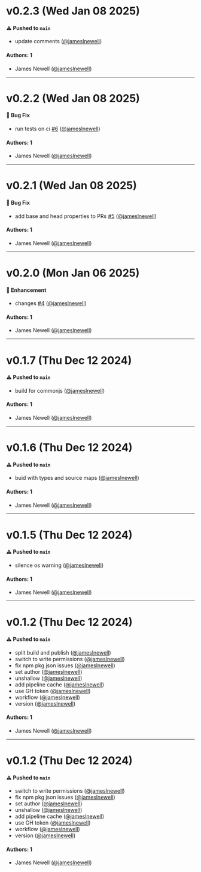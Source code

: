 # v0.2.3 (Wed Jan 08 2025)

#### ⚠️ Pushed to `main`

- update comments ([@jameslnewell](https://github.com/jameslnewell))

#### Authors: 1

- James Newell ([@jameslnewell](https://github.com/jameslnewell))

---

# v0.2.2 (Wed Jan 08 2025)

#### 🐛 Bug Fix

- run tests on ci [#6](https://github.com/jameslnewell/github-changes/pull/6) ([@jameslnewell](https://github.com/jameslnewell))

#### Authors: 1

- James Newell ([@jameslnewell](https://github.com/jameslnewell))

---

# v0.2.1 (Wed Jan 08 2025)

#### 🐛 Bug Fix

- add base and head properties to PRs [#5](https://github.com/jameslnewell/github-changes/pull/5) ([@jameslnewell](https://github.com/jameslnewell))

#### Authors: 1

- James Newell ([@jameslnewell](https://github.com/jameslnewell))

---

# v0.2.0 (Mon Jan 06 2025)

#### 🚀 Enhancement

- changes [#4](https://github.com/jameslnewell/github-changes/pull/4) ([@jameslnewell](https://github.com/jameslnewell))

#### Authors: 1

- James Newell ([@jameslnewell](https://github.com/jameslnewell))

---

# v0.1.7 (Thu Dec 12 2024)

#### ⚠️ Pushed to `main`

- build for commonjs ([@jameslnewell](https://github.com/jameslnewell))

#### Authors: 1

- James Newell ([@jameslnewell](https://github.com/jameslnewell))

---

# v0.1.6 (Thu Dec 12 2024)

#### ⚠️ Pushed to `main`

- buid with types and source maps ([@jameslnewell](https://github.com/jameslnewell))

#### Authors: 1

- James Newell ([@jameslnewell](https://github.com/jameslnewell))

---

# v0.1.5 (Thu Dec 12 2024)

#### ⚠️ Pushed to `main`

- silence os warning ([@jameslnewell](https://github.com/jameslnewell))

#### Authors: 1

- James Newell ([@jameslnewell](https://github.com/jameslnewell))

---

# v0.1.2 (Thu Dec 12 2024)

#### ⚠️ Pushed to `main`

- split build and publish ([@jameslnewell](https://github.com/jameslnewell))
- switch to write permissions ([@jameslnewell](https://github.com/jameslnewell))
- fix npm pkg json issues ([@jameslnewell](https://github.com/jameslnewell))
- set author ([@jameslnewell](https://github.com/jameslnewell))
- unshallow ([@jameslnewell](https://github.com/jameslnewell))
- add pipeline cache ([@jameslnewell](https://github.com/jameslnewell))
- use GH token ([@jameslnewell](https://github.com/jameslnewell))
- workflow ([@jameslnewell](https://github.com/jameslnewell))
- version ([@jameslnewell](https://github.com/jameslnewell))

#### Authors: 1

- James Newell ([@jameslnewell](https://github.com/jameslnewell))

---

# v0.1.2 (Thu Dec 12 2024)

#### ⚠️ Pushed to `main`

- switch to write permissions ([@jameslnewell](https://github.com/jameslnewell))
- fix npm pkg json issues ([@jameslnewell](https://github.com/jameslnewell))
- set author ([@jameslnewell](https://github.com/jameslnewell))
- unshallow ([@jameslnewell](https://github.com/jameslnewell))
- add pipeline cache ([@jameslnewell](https://github.com/jameslnewell))
- use GH token ([@jameslnewell](https://github.com/jameslnewell))
- workflow ([@jameslnewell](https://github.com/jameslnewell))
- version ([@jameslnewell](https://github.com/jameslnewell))

#### Authors: 1

- James Newell ([@jameslnewell](https://github.com/jameslnewell))
